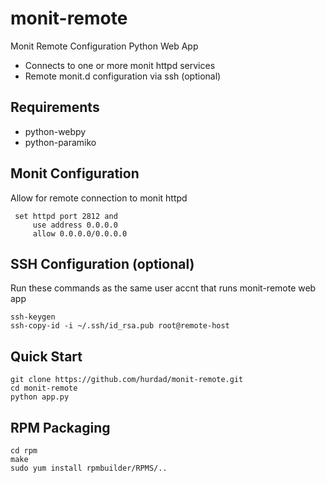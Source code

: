 monit-remote
============

Monit Remote Configuration Python Web App

* Connects to one or more monit httpd services
* Remote monit.d configuration via ssh (optional)
  
Requirements
------------
* python-webpy
* python-paramiko

Monit Configuration
------------------
Allow for remote connection to monit httpd
```
 set httpd port 2812 and
     use address 0.0.0.0
     allow 0.0.0.0/0.0.0.0
```

SSH Configuration (optional)
-----------------
Run these commands as the same user accnt that runs monit-remote web app
```
ssh-keygen
ssh-copy-id -i ~/.ssh/id_rsa.pub root@remote-host
```

Quick Start
----------
```
git clone https://github.com/hurdad/monit-remote.git
cd monit-remote
python app.py
```

RPM Packaging
-------------
```
cd rpm
make
sudo yum install rpmbuilder/RPMS/..
```

